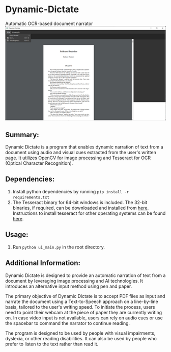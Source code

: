 # Dynamic-Dictate
Automatic OCR-based document narrator
![Screenshot](https://raw.githubusercontent.com/suchithh/Dynamic-Dictate/main/res/screenshot.png)

## Summary:
Dynamic Dictate is a program that enables dynamic narration of text from a document using audio and visual cues extracted from the user's written page. It utilizes OpenCV for image processing and Tesseract for OCR (Optical Character Recognition).

## Dependencies:
1. Install python dependencies by running `pip install -r requirements.txt`
2. The Tesseract binary for 64-bit windows is included. The 32-bit binaries, if required, can be downloaded and installed from [here](https://digi.bib.uni-mannheim.de/tesseract/tesseract-ocr-w32-setup-v5.0.0-alpha.20210811.exe). Instructions to install tesseract for other operating systems can be found [here](https://tesseract-ocr.github.io/tessdoc/Installation.html).

## Usage:
1. Run `python ui_main.py` in the root directory.

## Additional Information:
Dynamic Dictate is designed to provide an automatic narration of text from a document by leveraging image processing and AI technologies. It introduces an alternative input method using pen and paper.

The primary objective of Dynamic Dictate is to accept PDF files as input and narrate the document using a Text-to-Speech approach on a line-by-line basis, tailored to the user's writing speed. To initiate the process, users need to point their webcam at the piece of paper they are currently writing on. In case video input is not available, users can rely on audio cues or use the spacebar to command the narrator to continue reading.

The program is designed to be used by people with visual impairments, dyslexia, or other reading disabilities. It can also be used by people who prefer to listen to the text rather than read it.
